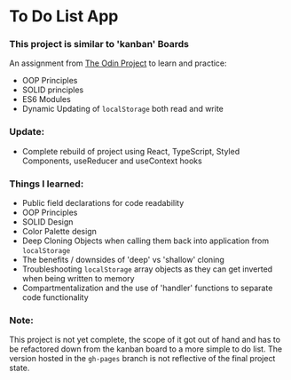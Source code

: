 # To Do List App

### This project is similar to 'kanban' Boards

An assignment from [The Odin Project](https://www.theodinproject.com/) to learn and practice:
- OOP Principles
- SOLID principles
- ES6 Modules
- Dynamic Updating of ```localStorage``` both read and write
### Update:
- Complete rebuild of project using React, TypeScript, Styled Components, useReducer and useContext hooks

### Things I learned:
- Public field declarations for code readability
- OOP Principles
- SOLID Design
- Color Palette design 
- Deep Cloning Objects when calling them back into application from ```localStorage```
- The benefits / downsides of 'deep' vs 'shallow' cloning
- Troubleshooting ```localStorage``` array objects as they can get inverted when being written to memory
- Compartmentalization and the use of 'handler' functions to separate code functionality

### Note:
This project is not yet complete, the scope of it got out of hand and has to be refactored down from the kanban board
to a more simple to do list. The version hosted in the ```gh-pages``` branch is not reflective of the final project state.
